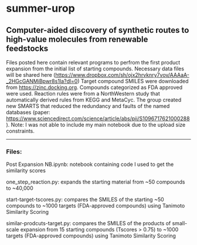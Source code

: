 # summer-urop
## Computer-aided discovery of synthetic routes to high-value molecules from renewable feedstocks

Files posted here contain relevant programs to perfrom the first product expansion from the initial list of starting compounds.
Necessary data files will be shared here (https://www.dropbox.com/sh/ojx2hrvknry7vov/AAAaA-_2HGcGANMiBpwr8s1Ia?dl=0)
Target compound SMILES were downloaded from https://zinc.docking.org. Compounds categorized as FDA approved were used.
Reaction rules were from a NorthWestern study that automatically derived rules from KEGG and MetaCyc. The group created new SMARTS that reduced the redundancy and faults of the named databases (paper: https://www.sciencedirect.com/science/article/abs/pii/S1096717621000288).
Note: I was not able to include my main notebook due to the upload size constraints.
___

### Files:

Post Expansion NB.ipynb: notebook containing code I used to get the similarity scores

one_step_reaction.py: expands the starting material from ~50 compounds to ~40,000

start-target-tscores.py: compares the SMILES of the starting ~50 compounds to ~1000 targets (FDA-approved compounds) using Tanimoto Similarity Scoring

similar-prodcuts-target.py: compares the SMILES of the products of small-scale expansion from 15 starting compounds (Tscores > 0.75) to ~1000 targets (FDA-approved compounds) using Tanimoto Similarity Scoring

